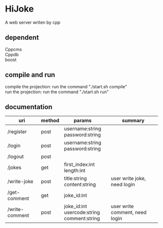 # HiJoke
A web server writen by cpp

## dependent 
Cppcms  
Cppdb  
boost

## compile and run
compile the projection: run the command "./start.sh compile"  
run the projection: run the command "./start.sh run"

## documentation
uri            | method |                         params                     | |            summary             |
---------------|--------|----------------------------------------------------|-|--------------------------------|
/register      |  post  | username:string<br/>password:string                | |                                |
/login         |  post  | username:string<br/>password:string                | |                                |
/logout        |  post  |                                                    | |                                |
/jokes         |  get   | first_index:int<br/>length:int                     | |                                |
/write-joke    |  post  | title:string<br/>content:string                    | | user write joke, need login    |
/get-comment   |  get   | joke_id:int                                        | |                                |
/write-comment |  post  | joke_id:int<br/>usercode:string<br/>comment:string | | user write comment, need login |


